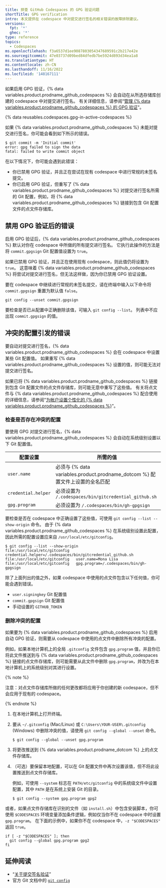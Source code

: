 ```yaml
---
title: 排查 GitHub Codespaces 的 GPG 验证问题
shortTitle: GPG verification
intro: 本文提供在 codespace 中对提交进行签名的相关错误的故障排除建议。
versions:
  fpt: '*'
  ghec: '*'
type: reference
topics:
  - Codespaces
ms.openlocfilehash: f3a6537d1ee9087803054347689591c2b217e42e
ms.sourcegitcommit: 47e03737d09bed84dfedb7be5924d893d34ea1a8
ms.translationtype: HT
ms.contentlocale: zh-CN
ms.lasthandoff: 11/16/2022
ms.locfileid: '148167111'
---
```

如果启用 GPG 验证，{% data variables.product.prodname_github_codespaces %} 会自动在从所选存储库创建的 codespace 中对提交进行签名。 有关详细信息，请参阅“[管理 {% data variables.product.prodname_github_codespaces %} 的 GPG 验证](/codespaces/managing-your-codespaces/managing-gpg-verification-for-github-codespaces)”。

{% data reusables.codespaces.gpg-in-active-codespaces %}

如果 {% data variables.product.prodname_github_codespaces %} 未能对提交进行签名，你可能会看到如下所示的错误。

```Shell
$ git commit -m 'Initial commit'
error: gpg failed to sign the data
fatal: failed to write commit object
```

在以下情况下，你可能会遇到此错误： 

- 你已禁用 GPG 验证，并且正在尝试在现有 codespace 中进行常规的未签名提交。
- 你已启用 GPG 验证，但重写了 {% data variables.product.prodname_github_codespaces %} 对提交进行签名所需的 Git 配置，例如，将 {% data variables.product.prodname_github_codespaces %} 链接到包含 Git 配置文件的点文件存储库。

## 禁用 GPG 验证后的错误

启用 GPG 验证后，{% data variables.product.prodname_github_codespaces %} 默认对你在 codespace 中所做的所有提交进行签名。 它执行此操作的方法是将 `commit.gpgsign` Git 配置值设置为 `true`。

如果已禁用 GPG 验证，并且正在使用现有 codespace，则此值仍将设置为 `true`。 这意味着 {% data variables.product.prodname_github_codespaces %} 将尝试对提交进行签名，但无法这样做，因为你已禁用 GPG 验证设置。

要在 codespace 中继续进行常规的未签名提交，请在终端中输入以下命令将 `commit.gpgsign` 重置为默认值 `false`。

```Shell{:copy}
git config --unset commit.gpgsign
```

要检查是否已从配置中正确删除该值，可输入 `git config --list`。 列表中不应出现 `commit.gpgsign` 的值。

## 冲突的配置引发的错误

要自动对提交进行签名，{% data variables.product.prodname_github_codespaces %} 会在 codespace 中设置某些 Git 配置值。 如果重写 {% data variables.product.prodname_github_codespaces %} 设置的值，则可能无法对提交进行签名。 

如果已将 {% data variables.product.prodname_github_codespaces %} 链接到包含 Git 配置文件的点文件存储库，则可能无意中重写了这些值。 有关将点文件与 {% data variables.product.prodname_github_codespaces %} 配合使用的详细信息，请参阅“[为帐户设置个性化的 {% data variables.product.prodname_github_codespaces %}](/codespaces/customizing-your-codespace/personalizing-github-codespaces-for-your-account#dotfiles)”。

### 检查是否存在冲突的配置

要使用 GPG 对提交进行签名，{% data variables.product.prodname_github_codespaces %} 会自动在系统级别设置以下 Git 配置值。

| 配置设置 | 所需的值 |
| --------------------- | -------------- |
| `user.name` | 必须与 {% data variables.product.prodname_dotcom %} 配置文件上设置的全名匹配 |
| `credential.helper` | 必须设置为 `/.codespaces/bin/gitcredential_github.sh` |
| `gpg.program` | 必须设置为 `/.codespaces/bin/gh-gpgsign` |

要检查是否在 codespace 中正确设置了这些值，可使用 `git config --list --show-origin` 命令。 由于 {% data variables.product.prodname_github_codespaces %} 在系统级别设置此配置，因此所需的配置设置应来自 `/usr/local/etc/gitconfig`。

```Shell
$ git config --list --show-origin
file:/usr/local/etc/gitconfig   credential.helper=/.codespaces/bin/gitcredential_github.sh
file:/usr/local/etc/gitconfig   user.name=Mona Lisa
file:/usr/local/etc/gitconfig   gpg.program=/.codespaces/bin/gh-gpgsign
```

除了上面列出的值之外，如果 codespace 中使用的点文件包含以下任何值，你可能会遇到错误。

- `user.signingkey` Git 配置值
- `commit.gpgsign` Git 配置值
- 手动设置的 `GITHUB_TOKEN`

### 删除冲突的配置

如果要为 {% data variables.product.prodname_github_codespaces %} 启用自动 GPG 验证，则需要从 codespace 中使用的点文件中删除所有冲突的配置。

例如，如果本地计算机上的全局 `.gitconfig` 文件包含 `gpg.program` 值，并且你已将此文件推送到与 {% data variables.product.prodname_github_codespaces %} 链接的点文件存储库，则可能需要从此文件中删除 `gpg.program`，并改为在本地计算机上的系统级别对其进行设置。

{% note %}

注意：对点文件存储库所做的任何更改都将应用于你创建的新 codespace，但不会应用于现有的 codespace。

{% endnote %}

1. 在本地计算机上打开终端。
2. 要从 `~/.gitconfig` (Mac/Linux) 或 `C:\Users\YOUR-USER\.gitconfig` (Windows) 中删除冲突的值，请使用 `git config --global --unset` 命令。

   ```Shell
   $ git config --global --unset gpg.program
   ```
3. 将更改推送到 {% data variables.product.prodname_dotcom %} 上的点文件存储库。
4. （可选）要保留本地配置，可以在 Git 配置文件中再次设置该值，但不将此设置推送到点文件存储库。 

   例如，可使用 `--system` 标志在 `PATH/etc/gitconfig` 中的系统级文件中设置配置，其中 `PATH` 是在系统上安装 Git 的目录。
   
   ```Shell
   $ git config --system gpg.program gpg2
   ```

或者，如果点文件存储库在识别的文件（如 `install.sh`）中包含安装脚本，你可使用 `$CODESPACES` 环境变量添加条件逻辑，例如仅当你不在 codespace 中时设置 `gpg.program`。 在下面的示例中，如果你不在 codespace 中，`-z "$CODESPACES"` 返回 `true`。

```Shell{:copy}
if [ -z "$CODESPACES" ]; then
  git config --global gpg.program gpg2
fi
```

## 延伸阅读
- “[关于提交签名验证](/authentication/managing-commit-signature-verification/about-commit-signature-verification)”
- 官方 Git 文档中的 [`git config`](https://git-scm.com/docs/git-config)
